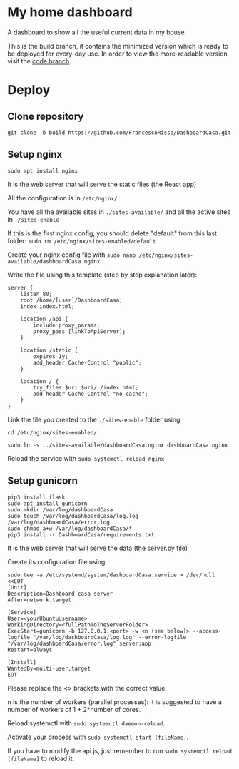 # My home dashboard

A dashboard to show all the useful current data in my house.

This is the build branch, it contains the minimized version which is ready to be deployed for every-day use. In order to view the more-readable version, visit the [code branch](https://github.com/FrancescoRisso/DashboardCasa/tree/code).

# Deploy

## Clone repository

`git clone -b build https://github.com/FrancescoRisso/DashboardCasa.git`

## Setup nginx

`sudo apt install nginx`

It is the web server that will serve the static files (the React app)

All the configuration is in `/etc/nginx/`

You have all the available sites in `./sites-available/` and all the active sites in `./sites-enable`

If this is the first nginx config, you should delete "default" from this last folder: `sudo rm /etc/nginx/sites-enabled/default`

Create your nginx config file with `sudo nano /etc/nginx/sites-available/dashboardCasa.nginx`

Write the file using this template (step by step explanation later):

```
server {
	listen 80;
	root /home/[user]/DashboardCasa;
	index index.html;

	location /api {
		include proxy_params;
		proxy_pass [linkToApiServer];
	}

	location /static {
		expires 1y;
		add_header Cache-Control "public";
	}

	location / {
		try_files $uri $uri/ /index.html;
		add_header Cache-Control "no-cache";
	}
}
```

Link the file you created to the `./sites-enable` folder using

`cd /etc/nginx/sites-enabled/`

`sudo ln -s ../sites-available/dashboardCasa.nginx dashboardCasa.nginx`

Reload the service with `sudo systemctl reload nginx`

## Setup gunicorn

```
pip3 install flask
sudo apt install gunicorn
sudo mkdir /var/log/dashboardCasa
sudo touch /var/log/dashboardCasa/log.log /var/log/dashboardCasa/error.log
sudo chmod a+w /var/log/dashboardCasa/*
pip3 install -r DashboardCasa/requirements.txt
```

It is the web server that will serve the data (the server.py file)

Create its configuration file using:

```
sudo tee -a /etc/systemd/system/dashboardCasa.service > /dev/null <<EOT
[Unit]
Description=Dashboard casa server
After=network.target

[Service]
User=<yourUbuntuUsername>
WorkingDirectory=<fullPathToTheServerFolder>
ExecStart=gunicorn -b 127.0.0.1:<port> -w <n (see below)> --access-logfile "/var/log/dashboardCasa/log.log" --error-logfile "/var/log/dashboardCasa/error.log" server:app
Restart=always

[Install]
WantedBy=multi-user.target
EOT
```

Please replace the <> brackets with the correct value.

n is the number of workers (parallel processes): it is suggested to have a number of workers of 1 + 2\*number of cores.

Reload systemctl with `sudo systemctl daemon-reload`.

Activate your process with `sudo systemctl start [fileName]`.

If you have to modify the api.js, just remember to run `sudo systemctl reload [fileName]` to reload it.
